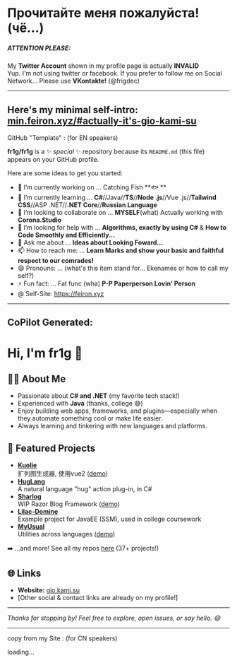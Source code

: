 # Прочитайте меня пожалуйста!(чё...)

##### ATTENTION PLEASE:
My **Twitter Account** shown in my profile page is actually **INVALID**<br>
Yup. I'm not using twitter or facebook. If you prefer to follow me on Social Network...
Please use **VKontakte!** (@frigdec)

------
Here's my minimal self-intro: <a href="https://gio.kami.su">min.feiron.xyz/#actually-it's-gio-kami-su</a>
------

GitHub "Template" :
(for EN speakers)

**fr1g/fr1g** is a ✨ _special_ ✨ repository because its `README.md` (this file) appears on your GitHub profile.

Here are some ideas to get you started:

- 🔭 I’m currently working on ... Catching Fish **🐟 **
- 🌱 I’m currently learning ... **C#**//Java//**TS**//**Node .js**//Vue .js//**Tailwind CSS**//ASP .NET//**.NET Core**//**Russian Language**
- 👯 I’m looking to collaborate on ... **MYSELF**(what) Actually working with **Corona.Studio**
- 🤔 I’m looking for help with ... **Algorithms, exactly by using C#** & **How to Code Smoothly and Efficiently...**
- 💬 Ask me about ... **Ideas about Looking Foward...**
- 📫 How to reach me: ... **Learn Marks and show your basic and faithful respect to our comrades!**
- 😄 Pronouns: ... (what's this item stand for... Ekenames or how to call my self?)
- ⚡ Fun fact: ... Fat func (wha) **P-P Paperperson Lovin' Person**
- @ Self-Site: https://feiron.xyz

-----
## CoPilot Generated:
# Hi, I'm fr1g 👋

<!--
🧑‍💻 **Profession/Role:**  
[Leave a few lines here to introduce yourself, e.g., "C#/.NET Developer", "Full-stack Software Engineer", etc.]
-->

## 👨‍💻 About Me

- Passionate about **C# and .NET** (my favorite tech stack!)
- Experienced with **Java** (thanks, college 😅)
- Enjoy building web apps, frameworks, and plugins—especially when they automate something cool or make life easier.
- Always learning and tinkering with new languages and platforms.

<!--
🌟 **Fun fact or hobby:**  
[Leave some space for your own fun facts, hobbies, or a personal touch!]
-->

## 🚀 Featured Projects

- [**Kuolie**](https://github.com/fr1g/Kuolie)  
  扩列图生成器, 使用vue2 ([demo](https://kuolie.kami.su))
- [**HugLang**](https://github.com/fr1g/HugLang)  
  A natural language "hug" action plug-in, in C#
- [**Sharlog**](https://github.com/fr1g/Sharlog)  
  WIP Razor Blog Framework ([demo](https://shar-log.net))
- [**Lilac-Domine**](https://github.com/fr1g/Lilac-Domine)  
  Example project for JavaEE (SSM), used in college coursework
- [**MyUsual**](https://github.com/fr1g/MyUsual)  
  Utilities across languages ([demo](https://gio.kami.su/myUSL))
  
➡️ ...and more! See all my repos [here](https://github.com/fr1g?tab=repositories&sort=stargazers) (37+ projects!)

## 🌐 Links

- **Website:** [gio.kami.su](https://gio.kami.su)
- [Other social & contact links are already on my profile!]

<!--
🎨 **Preferred style/vibe for this README:**  
[Leave a comment here with your preferred style, theme emoji, or color palette!]
-->

---

_Thanks for stopping by! Feel free to explore, open issues, or say hello. 😄_




-----

copy from my Site : 
(for CN speakers)


loading...
